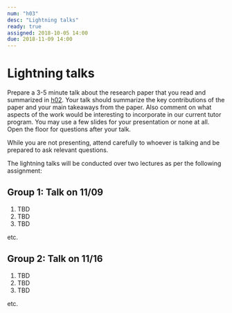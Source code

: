 ```yaml
---
num: "h03"
desc: "Lightning talks"
ready: true 
assigned: 2018-10-05 14:00
due: 2018-11-09 14:00
---
```



# Lightning talks

Prepare a 3-5 minute talk about the research paper that you read and
summarized in [h02](/hwk/h02/). Your talk should summarize the key
contributions of the paper and your main takeaways from the
paper. Also comment on what aspects of the work would be interesting
to incorporate in our current tutor program. You may use a few slides
for your presentation or none at all. Open the floor for questions
after your talk.

While you are not presenting, attend carefully to whoever is talking
and be prepared to ask relevant questions.   

The lightning talks will be conducted over
two lectures as per the following assignment:

## Group 1: Talk on 11/09

1. TBD
2. TBD
3. TBD

etc.

## Group 2: Talk on 11/16

1. TBD
2. TBD
3. TBD

etc.



